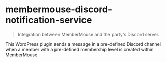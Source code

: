 # membermouse-discord-notification-service
> Integration between MemberMouse and the party's Discord server.

This WordPress plugin sends a message in a pre-defined Discord channel when a
member with a pre-defined membership level is created within MemberMouse.
